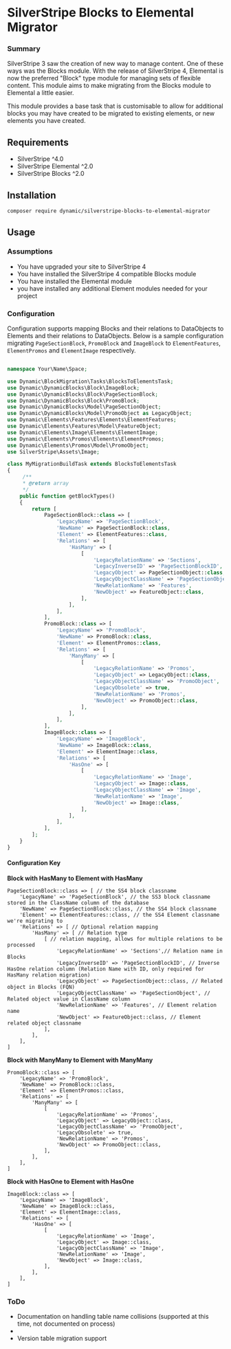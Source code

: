 # SilverStripe Blocks to Elemental Migrator

### Summary
SilverStripe 3 saw the creation of new way to manage content. One of these ways was the Blocks module. With the release of SilverStripe 4, Elemental is now the preferred "Block" type module for managing sets of flexible content. This module aims to make migrating from the Blocks module to Elemental a little easier.

This module provides a base task that is customisable to allow for additional blocks you may have created to be migrated to existing elements, or new elements you have created.

## Requirements

* SilverStripe ^4.0
* SilverStripe Elemental ^2.0
* SilverStripe Blocks ^2.0

## Installation

`composer require dynamic/silverstripe-blocks-to-elemental-migrator`

## Usage

### Assumptions
- You have upgraded your site to SilverStripe 4
- You have installed the SilverStripe 4 compatible Blocks module
- You have installed the Elemental module
- you have installed any additional Element modules needed for your project

### Configuration
Configuration supports mapping Blocks and their relations to DataObjects to Elements and their relations to DataObjects. Below is a sample configuration migrating `PageSectionBlock`, `PromoBlock` and `ImageBlock` to `ElementFeatures`, `ElementPromos` and `ElementImage` respectively.

```php

namespace Your\Name\Space;

use Dynamic\BlockMigration\Tasks\BlocksToElementsTask;
use Dynamic\DynamicBlocks\Block\ImageBlock;
use Dynamic\DynamicBlocks\Block\PageSectionBlock;
use Dynamic\DynamicBlocks\Block\PromoBlock;
use Dynamic\DynamicBlocks\Model\PageSectionObject;
use Dynamic\DynamicBlocks\Model\PromoObject as LegacyObject;
use Dynamic\Elements\Features\Elements\ElementFeatures;
use Dynamic\Elements\Features\Model\FeatureObject;
use Dynamic\Elements\Image\Elements\ElementImage;
use Dynamic\Elements\Promos\Elements\ElementPromos;
use Dynamic\Elements\Promos\Model\PromoObject;
use SilverStripe\Assets\Image;

class MyMigrationBuildTask extends BlocksToElementsTask
{
	 /**
     * @return array
     */
    public function getBlockTypes()
    {
        return [
            PageSectionBlock::class => [
                'LegacyName' => 'PageSectionBlock',
                'NewName' => PageSectionBlock::class,
                'Element' => ElementFeatures::class,
                'Relations' => [
                    'HasMany' => [
                        [
                            'LegacyRelationName' => 'Sections',
                            'LegacyInverseID' => 'PageSectionBlockID',
                            'LegacyObject' => PageSectionObject::class,
                            'LegacyObjectClassName' => 'PageSectionObject',
                            'NewRelationName' => 'Features',
                            'NewObject' => FeatureObject::class,
                        ],
                    ],
                ],
            ],
            PromoBlock::class => [
                'LegacyName' => 'PromoBlock',
                'NewName' => PromoBlock::class,
                'Element' => ElementPromos::class,
                'Relations' => [
                    'ManyMany' => [
                        [
                            'LegacyRelationName' => 'Promos',
                            'LegacyObject' => LegacyObject::class,
                            'LegacyObjectClassName' => 'PromoObject',
                            'LegacyObsolete' => true,
                            'NewRelationName' => 'Promos',
                            'NewObject' => PromoObject::class,
                        ],
                    ],
                ],
            ],
            ImageBlock::class => [
                'LegacyName' => 'ImageBlock',
                'NewName' => ImageBlock::class,
                'Element' => ElementImage::class,
                'Relations' => [
                    'HasOne' => [
                        [
                            'LegacyRelationName' => 'Image',
                            'LegacyObject' => Image::class,
                            'LegacyObjectClassName' => 'Image',
                            'NewRelationName' => 'Image',
                            'NewObject' => Image::class,
                        ],
                    ],
                ],
            ],
        ];
    }
}
```

#### Configuration Key

**Block with HasMany to Element with HasMany**

```
PageSectionBlock::class => [ // the SS4 block classname
    'LegacyName' => 'PageSectionBlock', // the SS3 block classname stored in the ClassName column of the database
    'NewName' => PageSectionBlock::class, // the SS4 block classname
    'Element' => ElementFeatures::class, // the SS4 Element classname we're migrating to
    'Relations' => [ // Optional relation mapping
        'HasMany' => [ // Relation type
            [ // relation mapping, allows for multiple relations to be processed
                'LegacyRelationName' => 'Sections',// Relation name in Blocks
                'LegacyInverseID' => 'PageSectionBlockID', // Inverse HasOne relation column (Relation Name with ID, only required for HasMany relation migration)
                'LegacyObject' => PageSectionObject::class, // Related object in Blocks (FQN)
                'LegacyObjectClassName' => 'PageSectionObject', // Related object value in ClassName column
                'NewRelationName' => 'Features', // Element relation name
                'NewObject' => FeatureObject::class, // Element related object classname
            ],
        ],
    ],
]
```

**Block with ManyMany to Element with ManyMany**

```
PromoBlock::class => [
    'LegacyName' => 'PromoBlock',
    'NewName' => PromoBlock::class,
    'Element' => ElementPromos::class,
    'Relations' => [
        'ManyMany' => [
            [
                'LegacyRelationName' => 'Promos',
                'LegacyObject' => LegacyObject::class,
                'LegacyObjectClassName' => 'PromoObject',
                'LegacyObsolete' => true,
                'NewRelationName' => 'Promos',
                'NewObject' => PromoObject::class,
            ],
        ],
    ],
]
```

**Block with HasOne to Element with HasOne**

```
ImageBlock::class => [
    'LegacyName' => 'ImageBlock',
    'NewName' => ImageBlock::class,
    'Element' => ElementImage::class,
    'Relations' => [
        'HasOne' => [
            [
                'LegacyRelationName' => 'Image',
                'LegacyObject' => Image::class,
                'LegacyObjectClassName' => 'Image',
                'NewRelationName' => 'Image',
                'NewObject' => Image::class,
            ],
        ],
    ],
]
```

### ToDo

- Documentation on handling table name collisions (supported at this time, not documented on process)
- 
- Version table migration support
